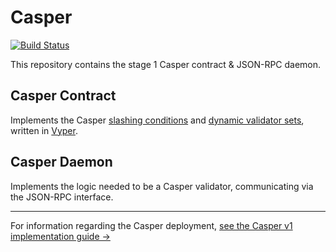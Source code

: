 # Casper

[![Build Status](https://travis-ci.org/ethereum/casper.svg?branch=master)](https://travis-ci.org/ethereum/casper)

This repository contains the stage 1 Casper contract & JSON-RPC daemon.

## Casper Contract
Implements the Casper [slashing conditions](https://medium.com/@VitalikButerin/minimal-slashing-conditions-20f0b500fc6c) and [dynamic validator sets](https://medium.com/@VitalikButerin/safety-under-dynamic-validator-sets-ef0c3bbdf9f6), written in [Vyper](https://github.com/ethereum/vyper).

## Casper Daemon
Implements the logic needed to be a Casper validator, communicating via the JSON-RPC interface.

---

For information regarding the Casper deployment,
[see the Casper v1 implementation guide ->](https://github.com/ethereum/research/wiki/Casper-Version-1-Implementation-Guide)
